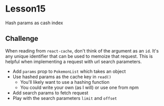 # Lesson15

Hash params as cash index

## Challenge

When reading from `react-cache`, don't think of the argument as an `id`.
It's any unique identifier that can be used to memoize that request.
This is helpful when implementing a request with url search parameters.

- Add `params` prop to `PokemonList` which takes an object
- Use hashed params as the cache key in `read()`
  - You'll likely want to use a hashing function
  - You could write your own (as I will) or use one from npm
- Add search params to fetch request
- Play with the search parameters `limit` and `offset`
